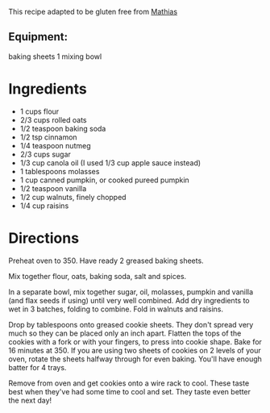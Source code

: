 This recipe adapted to be gluten free from [Mathias](https://github.com/mathias/recipes/blob/master/pumpkin-oatmeal-cookies-recipe.md)

## Equipment:
baking sheets
1 mixing bowl

# Ingredients
* 1 cups flour
* 2/3 cups rolled oats
* 1/2 teaspoon baking soda
* 1/2 tsp cinnamon
* 1/4 teaspoon nutmeg
* 2/3 cups sugar
* 1/3 cup canola oil (I used 1/3 cup apple sauce instead)
* 1 tablespoons molasses
* 1 cup canned pumpkin, or cooked pureed pumpkin
* 1/2 teaspoon vanilla
* 1/2 cup walnuts, finely chopped
* 1/4 cup raisins

# Directions
Preheat oven to 350. Have ready 2 greased baking sheets.

Mix together flour, oats, baking soda, salt and spices.

In a separate bowl, mix together sugar, oil, molasses, pumpkin and vanilla (and flax seeds if using) until very well combined. Add dry ingredients to wet in 3 batches, folding to combine. Fold in walnuts and raisins.

Drop by tablespoons onto greased cookie sheets. They don't spread very much so they can be placed only an inch apart. Flatten the tops of the cookies with a fork or with your fingers, to press into cookie shape. Bake for 16 minutes at 350. If you are using two sheets of cookies on 2 levels of your oven, rotate the sheets halfway through for even baking. You'll have enough batter for 4 trays.

Remove from oven and get cookies onto a wire rack to cool. These taste best when they've had some time to cool and set. They taste even better the next day!
